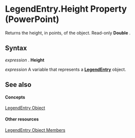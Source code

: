 
# LegendEntry.Height Property (PowerPoint)

Returns the height, in points, of the object. Read-only  **Double** .


## Syntax

 _expression_ . **Height**

 _expression_ A variable that represents a **[LegendEntry](c92ddccd-92a3-bec9-cdcd-efd82c77706b.md)** object.


## See also


#### Concepts


[LegendEntry Object](c92ddccd-92a3-bec9-cdcd-efd82c77706b.md)
#### Other resources


[LegendEntry Object Members](408ad572-e777-f74a-4ab9-d70b43901c7e.md)
